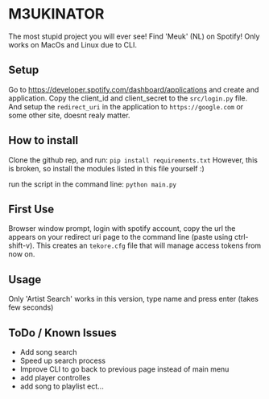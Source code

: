 # M3UKINATOR
The most stupid project you will ever see! Find 'Meuk' (NL) on Spotify! Only works on MacOs and Linux due to CLI.


## Setup
Go to https://developer.spotify.com/dashboard/applications and create and application.
Copy the client_id and client_secret to the `src/login.py` file. And setup the `redirect_uri` in the application to `https://google.com` or some other site, doesnt realy matter. 

## How to install
Clone the github rep, and run:
    `pip install requirements.txt`
However, this is broken, so install the modules listed in this file yourself :)

run the script in the command line:
    `python main.py`

## First Use
Browser window prompt, login with spotify account, copy the url the appears on your redirect uri page to the command line (paste using ctrl-shift-v). This creates an `tekore.cfg` file that will manage access tokens from now on. 

## Usage
Only 'Artist Search' works in this version, type name and press enter (takes few seconds)

## ToDo / Known Issues
- Add song search
- Speed up search process
- Improve CLI to go back to previous page instead of main menu
- add player controlles
- add song to playlist ect...
